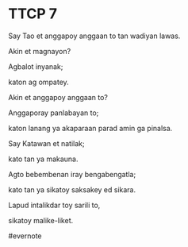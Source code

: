 # TTCP 7

Say Tao et anggapoy anggaan to tan wadiyan lawas.

Akin et magnayon?

Agbalot inyanak;

katon ag ompatey.

Akin et anggapoy anggaan to?

Anggaporay panlabayan to;

katon lanang ya akaparaan parad amin ga pinalsa.

Say Katawan et natilak;

kato tan ya makauna.

Agto bebembenan iray bengabengatla;

kato tan ya sikatoy saksakey ed sikara.

Lapud intalikdar toy sarili to,

sikatoy malike-liket.

\#evernote

